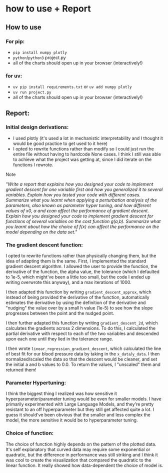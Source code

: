 # how to use + Report

## How to use

### For pip:
- `pip install numpy plotly`
- `python`/`python3` project.py
- all of the charts should open up in your browser (interactively!)

### for uv:
- `uv pip install requirements.txt` or `uv add numpy plotly`
- `uv run project.py`
- all of the charts should open up in your browser (interactively!)


## Report:

### Initial design derivations:
- I used plotly (it's used a lot in mechanistic interpretability and I thought it would be good practice to get used to it here)
- I opted to rewrite functions rather than modify so I could just run the entire file without having to hardcode None cases. I think I still was able to achieve what the project was getting at, since I did iterate on the functions I rewrote.

> [!NOTE]
> _"Write a report that explains how you designed your code to implement gradient descent for one variable first and how you generalized it to several variables. Explain how you tested your code with different cases. Summarize what you learnt when applying a perturbation analysis of the parameters, also known as parameter hyper tuning, and how different values of x0, α and ϵcan affect the performance of gradient descent. Explain how you designed your code to implement gradient descent for functions of several variables on the cost function g(a,b). Summarize what you learnt about how the choice of f(x) can affect the performance on the model depending on the data set."_

### The gradient descent function:

I opted to rewrite functions rather than physically changing them, but the idea of adapting them is the same. First, I implemented the standard gradient descent algorithm. I allowed the user to provide the function, the derivative of the function, the alpha value, the tolerance (which I defaulted to 1e-5, which might've been a little too small, but the code I ended up writing overwrote this anyway), and a max iterations of 1000.

I then adapted this function by writing `gradient_descent_approx`, which instead of being provided the derivative of the function, automatically estimates the derivative by using the definition of the derivative and "nudging" the value over by a small h value (1e-5) to see how the slope progresses between the point and the nudged point.

I then further adapted this function by writing `gradient_descent_2d`, which calculates the gradients across 2 dimensions. To do this, I calculated the partial derivative with respect to each of the two variables and descended upon each one until they lied in the tolerance range.

I then wrote `linear_regression_gradient_descent`, which calculated the line of best fit for our blood pressure data by taking in the `x_data`/`y_data`. I then normalized/scaled the data so that the descent would be cleaner, and set the initial a and b values to 0.0. To return the values, I "unscaled" them and returned them!


### Parameter Hypertuning:

I think the biggest thing I realized was how sensitive it hyperparameter/parameter tuning would be even for smaller models. I have primarily experimented with Large Language Models, and they're pretty resistant to an off hyperparameter but they still get affected quite a lot. I guess it should've been obvious that the smaller and less complex the model, the more sensitive it would be to hyperparameter tuning.

### Choice of function:

The choice of function highly depends on the pattern of the plotted data. It's self explanatory that curved data may require some exponential or quadratic, but the difference in performance was still striking and I think it was cool to create the visualization that compared the quadratic to the linear function. It really showed how data-dependent the choice of model is.
